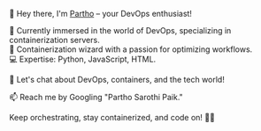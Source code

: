 :wave: Hey there, I'm [Partho](https://github.com/CodeByPartho) – your DevOps enthusiast!

:rocket: Currently immersed in the world of DevOps, specializing in containerization servers.</br>
:whale: Containerization wizard with a passion for optimizing workflows.</br>
:computer: Expertise: Python, JavaScript, HTML.

:speech_balloon: Let's chat about DevOps, containers, and the tech world!

:mailbox: Reach me by Googling "Partho Sarothi Paik."

Keep orchestrating, stay containerized, and code on! :ship::bulb:
